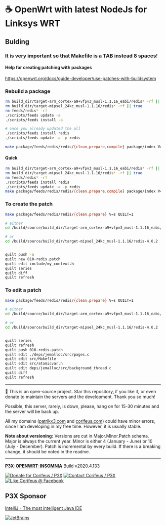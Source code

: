 [//]: #@corifeus-header

# ☕ OpenWrt with latest NodeJs for Linksys WRT

                        
[//]: #@corifeus-header:end
## Bulding

### It is very important so that Makefile is a TAB instead 8 spaces!   

#### Help for creating patching with packages
https://openwrt.org/docs/guide-developer/use-patches-with-buildsystem   
  

### Rebuild a package
```bash
rm build_dir/target-arm_cortex-a9+vfpv3_musl-1.1.16_eabi/redis* -rf || true
rm build_dir/target-mipsel_24kc_musl-1.1.16/redis* -rf || true
rm feeds/redis* -rf
./scripts/feeds update -a
./scripts/feeds install -a

# once you already updated the all
./scripts/feeds install redis
./scripts/feeds update -a -p redis

make package/feeds/redis/redis/{clean,prepare,compile} package/index V=s
```

#### Quick

```bash
rm build_dir/target-arm_cortex-a9+vfpv3_musl-1.1.16_eabi/redis* -rf || true
rm build_dir/target-mipsel_24kc_musl-1.1.16/redis* -rf || true
rm feeds/redis* -rf
./scripts/feeds install redis
./scripts/feeds update -a -p redis
make package/feeds/redis/redis/{clean,prepare,compile} package/index V=s
```  
  
### To create the patch

```bash
make package/feeds/redis/redis/{clean,prepare} V=s QUILT=1

# either
cd /build/source/build_dir/target-arm_cortex-a9+vfpv3_musl-1.1.16_eabi/redis-4.0.2/

# or
cd /build/source/build_dir/target-mipsel_24kc_musl-1.1.16/redis-4.0.2


quilt push -a
quilt new 010-redis.patch
quilt edit include/my_context.h  
quilt series
quilt diff
quilt refresh
```

### To edit a patch

```bash
make package/feeds/redis/redis/{clean,prepare} V=s QUILT=1

# either
cd /build/source/build_dir/target-arm_cortex-a9+vfpv3_musl-1.1.16_eabi/redis-4.0.2/

# or
cd /build/source/build_dir/target-mipsel_24kc_musl-1.1.16/redis-4.0.2


quilt series
quilt refresh
quilt push 010-redis.patch
quilt edit ./deps/jemalloc/src/pages.c 
quilt edit src/Makefile 
quilt edit src/atomicvar.h
quilt edit deps/jemalloc/src/background_thread.c 
quilt diff
quilt refresh
```

[//]: #@corifeus-footer

---

🙏 This is an open-source project. Star this repository, if you like it, or even donate to maintain the servers and the development. Thank you so much!

Possible, this server, rarely, is down, please, hang on for 15-30 minutes and the server will be back up.

All my domains ([patrikx3.com](https://patrikx3.com) and [corifeus.com](https://corifeus.com)) could have minor errors, since I am developing in my free time. However, it is usually stable.

**Note about versioning:** Versions are cut in Major.Minor.Patch schema. Major is always the current year. Minor is either 4 (January - June) or 10 (July - December). Patch is incremental by every build. If there is a breaking change, it should be noted in the readme.


---

[**P3X-OPENWRT-INSOMNIA**](https://corifeus.com/openwrt-insomnia) Build v2020.4.133

[![Donate for Corifeus / P3X](https://img.shields.io/badge/Donate-Corifeus-003087.svg)](https://www.paypal.com/cgi-bin/webscr?cmd=_s-xclick&hosted_button_id=QZVM4V6HVZJW6)  [![Contact Corifeus / P3X](https://img.shields.io/badge/Contact-P3X-ff9900.svg)](https://www.patrikx3.com/en/front/contact) [![Like Corifeus @ Facebook](https://img.shields.io/badge/LIKE-Corifeus-3b5998.svg)](https://www.facebook.com/corifeus.software)


## P3X Sponsor

[IntelliJ - The most intelligent Java IDE](https://www.jetbrains.com/?from=patrikx3)

[![JetBrains](https://cdn.corifeus.com/assets/svg/jetbrains-logo.svg)](https://www.jetbrains.com/?from=patrikx3)




[//]: #@corifeus-footer:end
